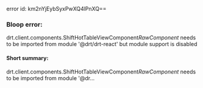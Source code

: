 error id: km2nYjEybSyxPwXQ4lPnXQ==
### Bloop error:

drt.client.components.ShiftHotTableViewComponent$RawComponent$ needs to be imported from module '@drt/drt-react' but module support is disabled
#### Short summary: 

drt.client.components.ShiftHotTableViewComponent$RawComponent$ needs to be imported from module '@dr...